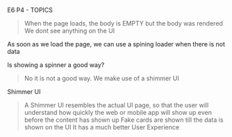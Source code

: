 E6 P4 - TOPICS

> When the page loads, the body is EMPTY but the body was rendered
> We dont see anything on the UI

As soon as we load the page, we can use a spining loader when there is not data

Is showing a spinner a good way?

> No it is not a good way.
> We make use of a shimmer UI

Shimmer UI

> A Shimmer UI resembles the actual UI page, so that the user will understand how quickly the web or mobile app will show
> up even before the content has shown up
> Fake cards are shown till the data is shown on the UI
> It has a much better User Experience
